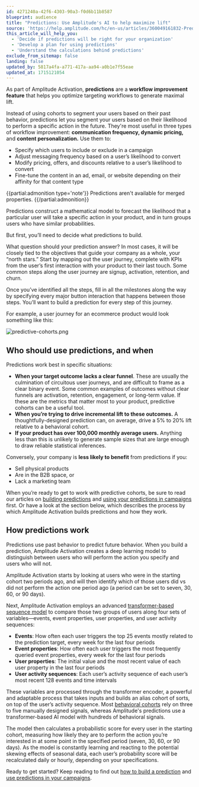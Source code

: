 ```yaml
---
id: 4271240a-42f6-4303-90a3-f0d6b11b8587
blueprint: audience
title: "Predictions: Use Amplitude's AI to help maximize lift"
source: 'https://help.amplitude.com/hc/en-us/articles/360049161832-Predictions-Use-Amplitude-s-AI-to-help-maximize-lift'
this_article_will_help_you:
  - 'Decide if predictions will be right for your organization'
  - 'Develop a plan for using predictions'
  - 'Understand the calculations behind predictions'
exclude_from_sitemap: false
landing: false
updated_by: 5817a4fa-a771-417a-aa94-a0b1e7f55eae
updated_at: 1715121054
---
```

As part of Amplitude Activation, **predictions** are a **workflow improvement feature** that helps you optimize targeting workflows to generate maximal lift. 

Instead of using cohorts to segment your users based on their past behavior, predictions let you segment your users based on their likelihood to perform a specific action in the future. They're most useful in three types of workflow improvement: **communication frequency, dynamic pricing,** and **content personalization.** Use them to:

* Specify which users to include or exclude in a campaign
* Adjust messaging frequency based on a user’s likelihood to convert
* Modify pricing, offers, and discounts relative to a user’s likelihood to convert
* Fine-tune the content in an ad, email, or website depending on their affinity for that content type

{{partial:admonition type='note'}}
Predictions aren't available for merged properties.
{{/partial:admonition}}

Predictions construct a mathematical model to forecast the likelihood that a particular user will take a specific action in your product, and in turn groups users who have similar probabilities.

But first, you’ll need to decide what predictions to build.

What question should your prediction answer? In most cases, it will be closely tied to the objectives that guide your company as a whole, your “north stars.” Start by mapping out the user journey, complete with KPIs from the user’s first interaction with your product to their last touch. Some common steps along the user journey are signup, activation, retention, and churn.

Once you’ve identified all the steps, fill in all the milestones along the way by specifying every major button interaction that happens between those steps. You’ll want to build a prediction for every step of this journey.

For example, a user journey for an ecommerce product would look something like this:

![predictive-cohorts.png](/docs/output/img/audiences/predictive-cohorts-png.png)

## Who should use predictions, and when

Predictions work best in specific situations: 

* **When your target outcome lacks a clear funnel**. These are usually the culmination of circuitous user journeys, and are difficult to frame as a clear binary event. Some common examples of outcomes without clear funnels are activation, retention, engagement, or long-term value. If these are the metrics that matter most to your product, predictive cohorts can be a useful tool.
* **When you’re trying to drive incremental lift to these outcomes.** A thoughtfully-designed prediction can, on average, drive a 5% to 20% lift relative to a behavioral cohort.
* **If your product has over 100,000 monthly average users.** Anything less than this is unlikely to generate sample sizes that are large enough to draw reliable statistical inferences.

Conversely, your company is **less likely to benefit** from predictions if you:

* Sell physical products
* Are in the B2B space, or
* Lack a marketing team

When you’re ready to get to work with predictive cohorts, be sure to read our articles on [building predictions](/docs/cdp/audiences/predictions-build) and [using your predictions in campaigns](/docs/cdp/audiences/predictions-use) first. Or have a look at the section below, which describes the process by which Amplitude Activation builds predictions and how they work.

## How predictions work

Predictions use past behavior to predict future behavior. When you build a prediction, Amplitude Activation creates a deep learning model to distinguish between users who will perform the action you specify and users who will not.

Amplitude Activation starts by looking at users who were in the starting cohort two periods ago, and will then identify which of those users did vs did not perform the action one period ago (a period can be set to seven, 30, 60, or 90 days).

Next, Amplitude Activation employs an advanced [transformer-based sequence model](https://en.wikipedia.org/wiki/Transformer_(machine_learning_model)) to compare those two groups of users along four sets of variables—events, event properties, user properties, and user activity sequences:

* **Events**: How often each user triggers the top 25 events mostly related to the prediction target, every week for the last four periods
* **Event properties**: How often each user triggers the most frequently queried event properties, every week for the last four periods
* **User properties**: The initial value and the most recent value of each user property in the last four periods
* **User activity sequences**: Each user’s activity sequence of each user’s most recent 128 events and time intervals

These variables are processed through the transformer encoder, a powerful and adaptable process that takes inputs and builds an alias cohort of sorts, on top of the user’s activity sequence. Most [behavioral cohorts](/docs/analytics/behavioral-cohorts) rely on three to five manually designed signals, whereas Amplitude's predictions use a transformer-based AI model with hundreds of behavioral signals.

The model then calculates a probabilistic score for every user in the starting cohort, measuring how likely they are to perform the action you’re interested in at some point in the specified period (seven, 30, 60, or 90 days). As the model is constantly learning and reacting to the potential skewing effects of seasonal data, each user’s probability score will be recalculated daily or hourly, depending on your specifications.

Ready to get started? Keep reading to find out [how to build a prediction](/docs/cdp/audiences/predictions-build) and [use predictions in your campaigns](/docs/cdp/audiences/predictions-use).